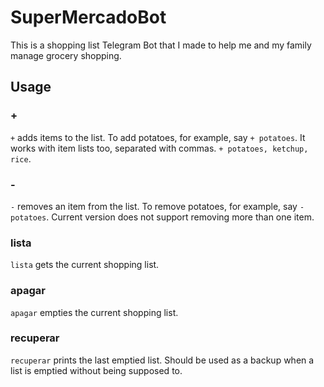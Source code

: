 # SuperMercadoBot

This is a shopping list Telegram Bot that I made to help me and my family manage grocery shopping.

## Usage

### +

`+` adds items to the list. To add potatoes, for example, say `+ potatoes`. It works with item lists too, separated with commas. `+ potatoes, ketchup, rice`.

### -

`-` removes an item from the list. To remove potatoes, for example, say `- potatoes`. Current version does not support removing more than one item.

### lista

`lista` gets the current shopping list. 

### apagar

`apagar` empties the current shopping list.

### recuperar

`recuperar` prints the last emptied list. Should be used as a backup when a list is emptied without being supposed to.
